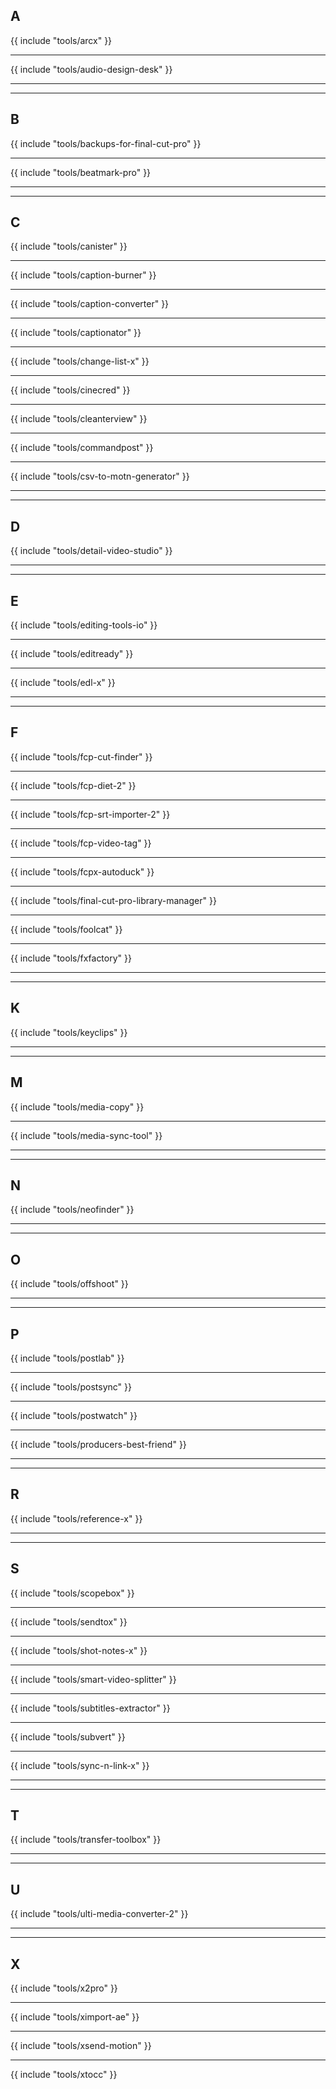 ## A

{{ include "tools/arcx" }}

---

{{ include "tools/audio-design-desk" }}

---


---

## B

{{ include "tools/backups-for-final-cut-pro" }}

---

{{ include "tools/beatmark-pro" }}

---


---

## C

{{ include "tools/canister" }}

---

{{ include "tools/caption-burner" }}

---

{{ include "tools/caption-converter" }}

---

{{ include "tools/captionator" }}

---

{{ include "tools/change-list-x" }}

---

{{ include "tools/cinecred" }}

---

{{ include "tools/cleanterview" }}

---

{{ include "tools/commandpost" }}

---

{{ include "tools/csv-to-motn-generator" }}

---


---

## D

{{ include "tools/detail-video-studio" }}

---


---

## E

{{ include "tools/editing-tools-io" }}

---

{{ include "tools/editready" }}

---

{{ include "tools/edl-x" }}

---


---

## F

{{ include "tools/fcp-cut-finder" }}

---

{{ include "tools/fcp-diet-2" }}

---

{{ include "tools/fcp-srt-importer-2" }}

---

{{ include "tools/fcp-video-tag" }}

---

{{ include "tools/fcpx-autoduck" }}

---

{{ include "tools/final-cut-pro-library-manager" }}

---

{{ include "tools/foolcat" }}

---

{{ include "tools/fxfactory" }}

---


---

## K

{{ include "tools/keyclips" }}

---


---

## M

{{ include "tools/media-copy" }}

---

{{ include "tools/media-sync-tool" }}

---


---

## N

{{ include "tools/neofinder" }}

---


---

## O

{{ include "tools/offshoot" }}

---


---

## P

{{ include "tools/postlab" }}

---

{{ include "tools/postsync" }}

---

{{ include "tools/postwatch" }}

---

{{ include "tools/producers-best-friend" }}

---


---

## R

{{ include "tools/reference-x" }}

---


---

## S

{{ include "tools/scopebox" }}

---

{{ include "tools/sendtox" }}

---

{{ include "tools/shot-notes-x" }}

---

{{ include "tools/smart-video-splitter" }}

---

{{ include "tools/subtitles-extractor" }}

---

{{ include "tools/subvert" }}

---

{{ include "tools/sync-n-link-x" }}

---


---

## T

{{ include "tools/transfer-toolbox" }}

---


---

## U

{{ include "tools/ulti-media-converter-2" }}

---


---

## X

{{ include "tools/x2pro" }}

---

{{ include "tools/ximport-ae" }}

---

{{ include "tools/xsend-motion" }}

---

{{ include "tools/xtocc" }}

